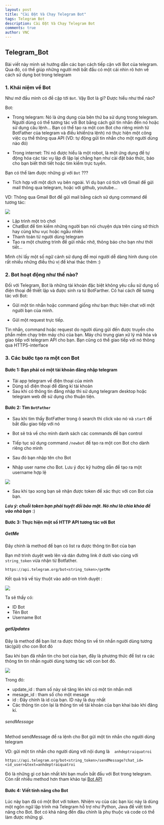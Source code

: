 ```yaml
---
layout: post
title: "Cài Đặt Và Chạy Telegram Bot"
tags: Telegram Bot
description: Cài Đặt Và Chạy Telegram Bot
comments: true
author: VNC
---
```


## Telegram_Bot

Bài viết này mình sẽ hướng dẫn các bạn cách tiếp cận với Bot của telegram. Qua đó, có thể giúp những người mới bắt đầu có một cái nhìn rõ hơn về cách sử dụng bot trong telegram  

<a name=khainiem></a>
### 1. Khái niệm về Bot

Như mở đầu mình có đề cập tới ``Bot``. Vậy Bot là gì? Được hiểu như thế nào?

Bot:

- Trong telegram: Nó là ứng dụng của bên thứ ba sử dụng trong telegram. Người dùng có thể tương tác với Bot bằng cách gửi tin nhắn đến nó hoặc sử dụng câu lệnh... Bạn có thể tạo ra một con Bot cho riêng mình từ BotFather của telegram và điều khiển(ra lệnh) nó thực hiện một công việc cụ thể thông qua API (VD: tự động gửi tin nhắn cho một người dùng nào đó)

- Trong internet: Thì nó được hiểu là một robot, là một ứng dụng để tự động hóa các tác vụ lặp đi lặp lại chẳng hạn như cài đặt báo thức, báo cho bạn biết thời tiết hoặc tìm kiếm trực tuyến. 

Bạn có thể làm được những gì với `Bot` ???

- Tích hợp với một dịch vụ bên ngoài. Ví dụ bạn có tích với Gmail để gửi mail thông qua telegram, hoặc với github, youtube...

VD: Thông qua Gmail Bot để gửi mail bằng cách sử dụng command để tương tác:

<img src = "https://github.com/MinhKMA/ghichep-telegram-bot/blob/master/images/bot1.png">

- Lập trình một trò chơi 
- ChatBot để tìm kiếm những người bạn nói chuyện dựa trên cùng sở thích hay cùng khu vục hoặc ngẫu nhiên 
- Thanh toán từ người dùng telegram 
- Tạo ra một chương trình để gửi nhắc nhở, thông báo cho bạn như thời tiết... 

Mình chỉ lấy một số ngữ cảnh sử dụng để mọi người dễ dàng hình dung còn rất nhiều những điều thú vị để khai thác thêm :)

<a name=hoatdong></a>
### 2. Bot hoạt động như thế nào?

Đối với Telegram, Bot là những tài khoản đặc biệt không yêu cầu sử dụng số điện thoại để thiết lập và được sinh ra từ BotFarther. Có hai cách để tương tác với Bot:

- Gửi một tin nhắn hoặc command giống như bạn thực hiện chat với một người bạn của mình. 

- Gửi một request trực tiếp.

Tin nhắn, command hoặc request do người dùng gửi đến được truyền cho phần mềm chạy trên máy chủ của bạn. Máy chủ trung gian xử lý mã hóa và giao tiếp với telegram API cho bạn. Bạn cũng có thể giao tiếp với nó thông qua  HTTPS-interface 

<a name=creatbot></a>
### 3. Các bước tạo ra một con Bot

#### Bước 1: Bạn phải có một tài khoản đăng nhập telegram 

- Tải app telegram về điện thoại của mình
- Dùng số điện thoại để đăng kí tài khoản 
- Sau khi có thông tin đăng nhập thì sử dụng telegram desktop hoặc telegram web để sử dụng cho thuận tiện.

#### Bước 2: Tìm `BotFather`

- Sau khi tìm thấy BotFather trong ô search  thì click vào nó và `start` để bắt đầu giao tiếp với nó

- Bot sẽ trả về cho mình danh sách các commands để bạn control 

- Tiếp tục sử dụng command `/newbot` để tạo ra một con Bot cho dành riêng cho mình 

- Sau đó bạn nhập tên cho Bot 

- Nhập user name cho Bot. Lưu ý đọc kỹ hướng dẫn để tạo ra một username hợp lệ

<img src ="https://github.com/MinhKMA/ghichep-telegram-bot/blob/master/images/bot2.png">

- Sau khi tạo xong bạn sẽ nhận được token để xác thực với con Bot của bạn.

***Lưu ý: chuỗi token bạn phải tuyệt đối bảo mật. Nó như là chìa khóa để vào nhà bạn*** :)

#### Bước 3: Thực hiện một số HTTP API tương tác với Bot

##### GetMe

Đây chính là method để bạn có list ra được thông tin Bot của bạn 

Bạn mở trình duyệt web lên và dán đường link ở dưới vào cùng với `string_token` vừa nhận từ Botfather.

``https://api.telegram.org/bot<string_token>/getMe``

Kết quả trả về tùy thuột vào add-on trình duyệt  :

<img src="https://github.com/MinhKMA/ghichep-telegram-bot/blob/master/images/bot3.png">

Ta sẽ thấy có:

- ID Bot
- Tên Bot
- Username Bot

##### getUpdates 

Đây là method để bạn list ra được thông tin về tin nhắn người dùng tương tác(gửi) cho con Bot đó 

Sau khi bạn đã nhắn tin cho bot của bạn, đây là phương thức để list ra các thông tin tin nhắn người dùng tương tác với con bot đó.

<img src="https://github.com/MinhKMA/ghichep-telegram-bot/blob/master/images/bot4.png">

Trong đó: 

- update_id : tham số này sẽ tăng lên khi có một tin nhắn mới 
- mesage_id : tham số cho một mesage
- id : Đây chính là id của bạn. ID này là duy nhất
- Các thông tin còn lại là thông tin về tài khoản của bạn khai báo khi đăng kí.  

###### sendMessage 

Method sendMessage để ra lệnh cho Bot gửi một tin nhắn cho người dùng telegram 

VD: gửi một tin nhắn cho người dùng với nội dung là    `anhdeptraiquatroi`

``https://api.telegram.org/bot<string_token>/sendMessage?chat_id=<id_user>&text=anhdeptraiquatroi``

Đó là những gì cơ bản nhất khi bạn muốn bắt đầu với Bot trong telegram. Còn rất nhiều method hơn tham khảo tại <a href="https://core.telegram.org/bots/api">Bot API</a>

#### Bước 4: Viết tính năng cho Bot

Lúc này bạn đã có một Bot với token. Nhiệm vụ của các bạn lúc này là dùng một ngôn ngữ lập trình mà Telegram hỗ trợ như Python, Java để viết tính năng cho Bot. Bot có khả năng đến đâu chính là phụ thuộc và code có thể làm được những gì.



